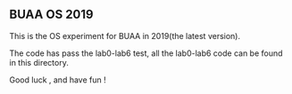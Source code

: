 ## BUAA OS 2019

This is the OS experiment for BUAA in 2019(the latest version).

The code has pass the lab0-lab6 test, all the lab0-lab6 code can be found in this directory. 

Good luck , and have fun !